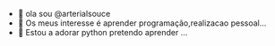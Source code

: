 - 👋 ola sou @arterialsouce
- 👀 Os meus interesse é aprender programação,realizacao pessoal...
- 🌱 Estou a adorar python pretendo aprender  ...

<!---
arterialsouce/arterialsouce is a ✨ special ✨ repository because its `README.md` (this file) appears on your GitHub profile.
You can click the Preview link to take a look at your changes.
--->
